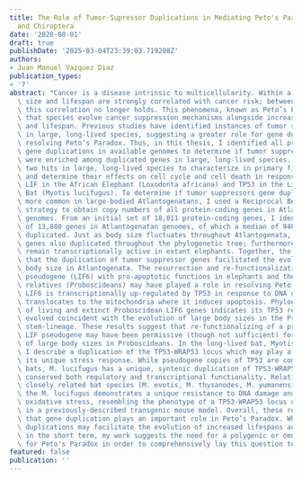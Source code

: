 ```yaml
---
title: The Role of Tumor-Supressor Duplications in Mediating Peto's Paradoxin Afrotheria
  and Chiroptera
date: '2020-08-01'
draft: true
publishDate: '2025-03-04T23:39:03.719208Z'
authors:
- Juan Manuel Vazquez Diaz
publication_types:
- '7'
abstract: "Cancer is a disease intrinsic to multicellularity. Within a species, body\
  \ size and lifespan are strongly correlated with cancer risk; between species, however,\
  \ this correlation no longer holds. This phenomena, known as Peto’s Paradox, requires\
  \ that species evolve cancer suppression mechanisms alongside increases in size\
  \ and lifespan. Previous studies have identified instances of tumor suppressor duplications\
  \ in large, long-lived species, suggesting a greater role for gene duplication in\
  \ resolving Peto’s Paradox. Thus, in this thesis, I identified all protein-coding\
  \ gene duplications in available genomes to determine if tumor suppressor pathways\
  \ were enriched among duplicated genes in large, long-lived species. Then, I selected\
  \ two hits in large, long-lived species to characterize in primary fibroblasts,\
  \ and determine their effects on cell cycle and cell death in response to stress:\
  \ LIF in the African Elephant (Loxodonta africana) and TP53 in the Little Brown\
  \ Bat (Myotis lucifugus). To determine if tumor suppressors gene duplications are\
  \ more common in large-bodied Atlantogenatans, I used a Reciprocal Best-Hit BLAT\
  \ strategy to obtain copy numbers of all protein-coding genes in Atlantogenatan\
  \ genomes. From an initial set of 18,011 protein-coding genes, I identified a median\
  \ of 13,880 genes in Atlantogenatan genomes, of which a median of 940 genes are\
  \ duplicated. Just as body size fluctuates throughout Atlantogenata, tumor suppressor\
  \ genes also duplicated throughout the phylogenetic tree; furthermore, many of them\
  \ remain transcriptionally active in extant elephants. Together, the data suggest\
  \ that the duplication of tumor suppressor genes facilitated the evolution of increased\
  \ body size in Atlantogenata. The resurrection and re-functionalization of a LIF\
  \ pseudogene (LIF6) with pro-apoptotic functions in elephants and their extinct\
  \ relatives (Proboscideans) may have played a role in resolving Peto’s Paradox.\
  \ LIF6 is transcriptionally up-regulated by TP53 in response to DNA damage, and\
  \ translocates to the mitochondria where it induces apoptosis. Phylogenetic analyses\
  \ of living and extinct Proboscidean LIF6 genes indicates its TP53 response element\
  \ evolved coincident with the evolution of large body sizes in the Proboscidean\
  \ stem-lineage. These results suggest that re-functionalizing of a pro-apoptotic\
  \ LIF pseudogene may have been permissive (though not sufficient) for the evolution\
  \ of large body sizes in Proboscideans. In the long-lived bat, Myotis lucifugus,\
  \ I describe a duplication of the TP53-WRAP53 locus which may play a role in shaping\
  \ its unique stress response. While pseudogene copies of TP53 are common in Myotis\
  \ bats, M. lucifugus has a unique, syntenic duplication of TP53-WRAP53 that has\
  \ conserved both regulatory and transcriptional functionality. Relative to 4 other\
  \ closely related bat species (M. evotis, M. thysanodes, M. yumanensis, and E. fuscus),\
  \ the M. lucifugus demonstrates a unique resistance to DNA damage and generalized\
  \ oxidative stress, resembling the phenotype of a TP53-WRAP53 locus duplication\
  \ in a previously-described transgenic mouse model. Overall, these results suggest\
  \ that gene duplication plays an important role in Peto’s Paradox. While tumor suppressor\
  \ duplications may facilitate the evolution of increased lifespans and body sizes\
  \ in the short term, my work suggests the need for a polygenic or omnigenic model\
  \ for Peto's Paradox in order to comprehensively lay this question to rest."
featured: false
publication: ''
---
```



